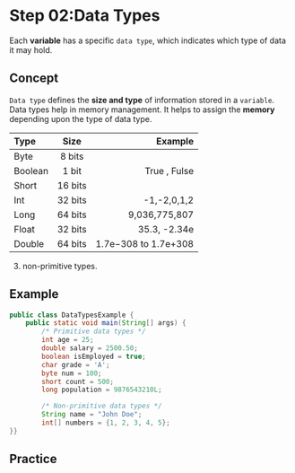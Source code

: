 # Step 02:Data Types
Each **variable** has a specific `data type`, which indicates which type of data it may hold.
## Concept
`Data type` defines the **size and type** of information stored in a `variable`. Data types help in memory management. It helps to assign the **memory** depending upon the type of data type.


| Type      | Size |Example|
| :---      |    :----:   |          ---: |
| Byte      | 8 bits  |         |
| Boolean   | 1 bit  |   True , Fulse |
| Short     |  16 bits |         |     
|  Int      |      32 bits |  -1,-2,0,1,2 | 
| Long      |       64 bits| 9,036,775,807|    
| Float     |      32 bits | 35.3, -2.34e | 
| Double    |    64 bits   | 1.7e−308 to 1.7e+308| 

      

   3. non-primitive types.

## Example

```java
public class DataTypesExample {
    public static void main(String[] args) {
        /* Primitive data types */
        int age = 25;
        double salary = 2500.50;
        boolean isEmployed = true;
        char grade = 'A';
        byte num = 100;
        short count = 500;
        long population = 9876543210L;

        /* Non-primitive data types */
        String name = "John Doe";
        int[] numbers = {1, 2, 3, 4, 5};
}}

```



## Practice

